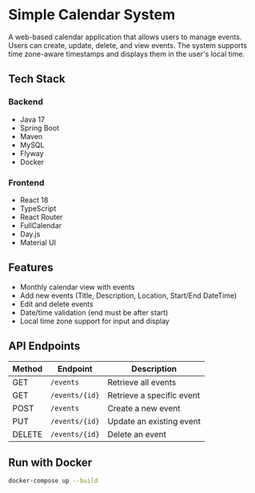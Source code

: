 # Simple Calendar System

A web-based calendar application that allows users to manage events. Users can create, update, delete, and view events. The system supports time zone-aware timestamps and displays them in the user's local time.

## Tech Stack

### Backend
- Java 17
- Spring Boot
- Maven
- MySQL
- Flyway
- Docker

### Frontend
- React 18
- TypeScript
- React Router
- FullCalendar
- Day.js
- Material UI

## Features

- Monthly calendar view with events
- Add new events (Title, Description, Location, Start/End DateTime)
- Edit and delete events
- Date/time validation (end must be after start)
- Local time zone support for input and display

## API Endpoints

| Method | Endpoint       | Description                |
|--------|----------------|----------------------------|
| GET    | `/events`      | Retrieve all events        |
| GET    | `/events/{id}` | Retrieve a specific event  |
| POST   | `/events`      | Create a new event         |
| PUT    | `/events/{id}` | Update an existing event   |
| DELETE | `/events/{id}` | Delete an event            |

## Run with Docker

```bash
docker-compose up --build
